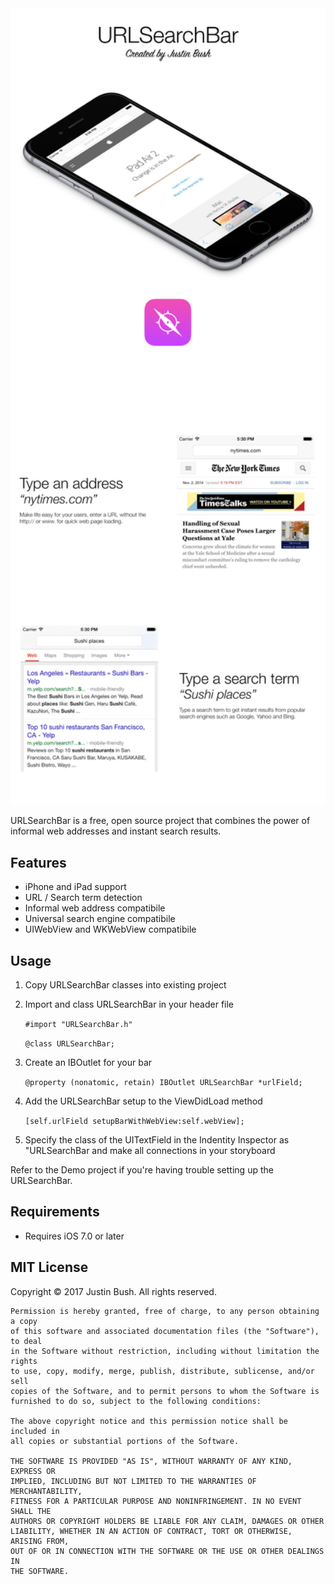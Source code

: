 <img src="Cover.png" width="860" />

URLSearchBar is a free, open source project that combines the power of informal web addresses and instant search results.

## Features
- iPhone and iPad support
- URL / Search term detection
- Informal web address compatibile
- Universal search engine compatibile
- UIWebView and WKWebView compatibile

## Usage
1. Copy URLSearchBar classes into existing project
2. Import and class URLSearchBar in your header file

   `#import "URLSearchBar.h"`

   `@class URLSearchBar;`

3. Create an IBOutlet for your bar 

   `@property (nonatomic, retain) IBOutlet URLSearchBar *urlField;`

4. Add the URLSearchBar setup to the ViewDidLoad method

   `[self.urlField setupBarWithWebView:self.webView];`

5. Specify the class of the UITextField in the Indentity Inspector as "URLSearchBar and make all connections in your storyboard

Refer to the Demo project if you're having trouble setting up the URLSearchBar.

## Requirements
- Requires iOS 7.0 or later

## MIT License

Copyright © 2017 Justin Bush. All rights reserved.

```
Permission is hereby granted, free of charge, to any person obtaining a copy
of this software and associated documentation files (the "Software"), to deal
in the Software without restriction, including without limitation the rights
to use, copy, modify, merge, publish, distribute, sublicense, and/or sell
copies of the Software, and to permit persons to whom the Software is
furnished to do so, subject to the following conditions:

The above copyright notice and this permission notice shall be included in
all copies or substantial portions of the Software.

THE SOFTWARE IS PROVIDED "AS IS", WITHOUT WARRANTY OF ANY KIND, EXPRESS OR
IMPLIED, INCLUDING BUT NOT LIMITED TO THE WARRANTIES OF MERCHANTABILITY,
FITNESS FOR A PARTICULAR PURPOSE AND NONINFRINGEMENT. IN NO EVENT SHALL THE
AUTHORS OR COPYRIGHT HOLDERS BE LIABLE FOR ANY CLAIM, DAMAGES OR OTHER
LIABILITY, WHETHER IN AN ACTION OF CONTRACT, TORT OR OTHERWISE, ARISING FROM,
OUT OF OR IN CONNECTION WITH THE SOFTWARE OR THE USE OR OTHER DEALINGS IN
THE SOFTWARE.
```
